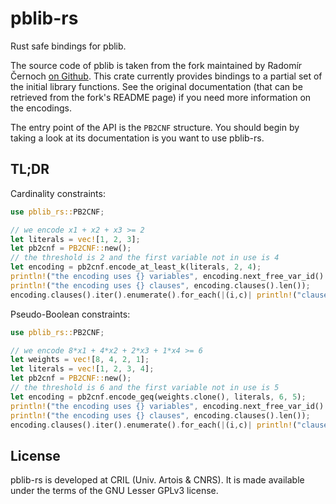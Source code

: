 # pblib-rs

Rust safe bindings for pblib.

The source code of pblib is taken from the fork maintained by Radomír Černoch [on Github](https://github.com/master-keying/pblib).
This crate currently provides bindings to a partial set of the initial library functions.
See the original documentation (that can be retrieved from the fork's README page) if you need more information on the encodings.

The entry point of the API is the `PB2CNF` structure.
You should begin by taking a look at its documentation is you want to use pblib-rs.

## TL;DR

Cardinality constraints:

```rust
use pblib_rs::PB2CNF;

// we encode x1 + x2 + x3 >= 2
let literals = vec![1, 2, 3];
let pb2cnf = PB2CNF::new();
// the threshold is 2 and the first variable not in use is 4
let encoding = pb2cnf.encode_at_least_k(literals, 2, 4);
println!("the encoding uses {} variables", encoding.next_free_var_id() - 4);
println!("the encoding uses {} clauses", encoding.clauses().len());
encoding.clauses().iter().enumerate().for_each(|(i,c)| println!("clause {i} is {:?}", c));
```

Pseudo-Boolean constraints:

```rust
use pblib_rs::PB2CNF;

// we encode 8*x1 + 4*x2 + 2*x3 + 1*x4 >= 6
let weights = vec![8, 4, 2, 1];
let literals = vec![1, 2, 3, 4];
let pb2cnf = PB2CNF::new();
// the threshold is 6 and the first variable not in use is 5
let encoding = pb2cnf.encode_geq(weights.clone(), literals, 6, 5);
println!("the encoding uses {} variables", encoding.next_free_var_id() - 4);
println!("the encoding uses {} clauses", encoding.clauses().len());
encoding.clauses().iter().enumerate().for_each(|(i,c)| println!("clause {i} is {:?}", c));
```

## License

pblib-rs is developed at CRIL (Univ. Artois & CNRS).
It is made available under the terms of the GNU Lesser GPLv3 license.

